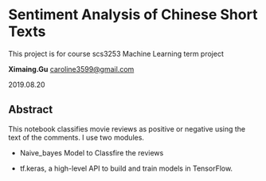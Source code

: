 # Sentiment Analysis of Chinese Short Texts

This project is for course scs3253 Machine Learning term project

**Ximaing.Gu** caroline3599@gmail.com

2019.08.20


## Abstract

This notebook classifies movie reviews as positive or negative using the text of the comments. I use two modules.

* Naive_bayes Model to Classfire the reviews

* tf.keras, a high-level API to build and train models in TensorFlow. 
